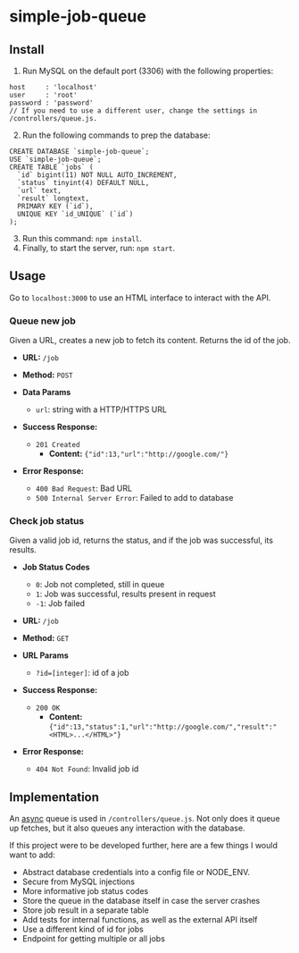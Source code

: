 # simple-job-queue

## Install
1. Run MySQL on the default port (3306) with the following properties:
```
host     : 'localhost'
user     : 'root'
password : 'password'
// If you need to use a different user, change the settings in /controllers/queue.js.
```
2. Run the following commands to prep the database:
```
CREATE DATABASE `simple-job-queue`;
USE `simple-job-queue`;
CREATE TABLE `jobs` (
  `id` bigint(11) NOT NULL AUTO_INCREMENT,
  `status` tinyint(4) DEFAULT NULL,
  `url` text,
  `result` longtext,
  PRIMARY KEY (`id`),
  UNIQUE KEY `id_UNIQUE` (`id`)
);
```
3. Run this command: `npm install`.
4. Finally, to start the server, run: `npm start`.

## Usage
Go to `localhost:3000` to use an HTML interface to interact with the API.

### Queue new job
Given a URL, creates a new job to fetch its content. Returns the id of the job.

* **URL:** `/job`

* **Method:** `POST`

* **Data Params**
	* `url`: string with a HTTP/HTTPS URL

* **Success Response:**
	* `201 Created`
		* **Content:** `{"id":13,"url":"http://google.com/"}`

* **Error Response:**
	* `400 Bad Request`: Bad URL
	* `500 Internal Server Error`: Failed to add to database

### Check job status
Given a valid job id, returns the status, and if the job was successful, its
results.

* **Job Status Codes**
	* `0`: Job not completed, still in queue
	* `1`: Job was successful, results present in request
	* `-1`: Job failed

* **URL:** `/job`

* **Method:** `GET`

* **URL Params**
	* `?id=[integer]`: id of a job

* **Success Response:**
	* `200 OK`
		* **Content:** `{"id":13,"status":1,"url":"http://google.com/","result":"<HTML>...</HTML>"}`

* **Error Response:**
	* `404 Not Found`: Invalid job id

## Implementation
An [async](https://github.com/caolan/async) queue is used in
`/controllers/queue.js`. Not only does it queue up fetches, but it also queues
any interaction with the database.

If this project were to be developed further, here are a few things I would
want to add:
* Abstract database credentials into a config file or NODE_ENV.
* Secure from MySQL injections
* More informative job status codes
* Store the queue in the database itself in case the server crashes
* Store job result in a separate table
* Add tests for internal functions, as well as the external API itself
* Use a different kind of id for jobs
* Endpoint for getting multiple or all jobs
